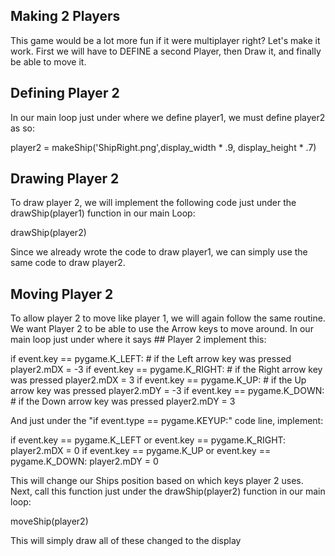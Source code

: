 Making 2 Players
----------------

This game would be a lot more fun if it were multiplayer right? Let's make it work. First we will have to DEFINE a second Player, then Draw it, and finally be able to move it.

Defining Player 2
-----------------

In our main loop just under where we define player1, we must define player2 as so:

player2 = makeShip('ShipRight.png',display_width * .9, display_height * .7)


Drawing Player 2
----------------

To draw player 2, we will implement the following code just under the drawShip(player1) function in our main Loop:

drawShip(player2)

Since we already wrote the code to draw player1, we can simply use the same code to draw player2.

Moving Player 2
---------------

To allow player 2 to move like player 1, we will again follow the same routine. We want Player 2 to be able to use the Arrow keys to move around. In our main loop just under where it says ## Player 2 implement this:

if event.key == pygame.K_LEFT:
    # if the Left arrow key was pressed
    player2.mDX = -3
if event.key == pygame.K_RIGHT:
    # if the Right arrow key was pressed
    player2.mDX = 3
if event.key == pygame.K_UP:
    # if the Up arrow key was pressed
    player2.mDY = -3
if event.key == pygame.K_DOWN:
    # if the Down arrow key was pressed
    player2.mDY = 3

And just under the "if event.type == pygame.KEYUP:" code line, implement:

if event.key == pygame.K_LEFT or event.key == pygame.K_RIGHT:
    player2.mDX = 0
if event.key == pygame.K_UP or event.key == pygame.K_DOWN:
 	player2.mDY = 0

This will change our Ships position based on which keys player 2 uses.
Next, call this function just under the drawShip(player2) function in our main loop:

moveShip(player2)

This will simply draw all of these changed to the display